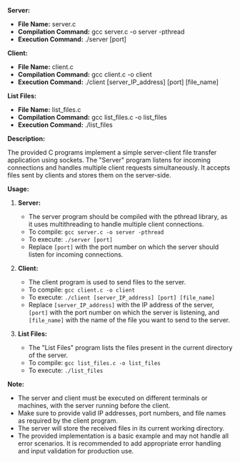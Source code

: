 **Server:**

- **File Name:** server.c
- **Compilation Command:** gcc server.c -o server -pthread
- **Execution Command:** ./server [port]

**Client:**

- **File Name:** client.c
- **Compilation Command:** gcc client.c -o client
- **Execution Command:** ./client [server_IP_address] [port] [file_name]

**List Files:**

- **File Name:** list_files.c
- **Compilation Command:** gcc list_files.c -o list_files
- **Execution Command:** ./list_files

**Description:**

The provided C programs implement a simple server-client file transfer application using sockets. The "Server" program listens for incoming connections and handles multiple client requests simultaneously. It accepts files sent by clients and stores them on the server-side.

**Usage:**

1. **Server:**
   - The server program should be compiled with the pthread library, as it uses multithreading to handle multiple client connections.
   - To compile: `gcc server.c -o server -pthread`
   - To execute: `./server [port]`
   - Replace `[port]` with the port number on which the server should listen for incoming connections.

2. **Client:**
   - The client program is used to send files to the server.
   - To compile: `gcc client.c -o client`
   - To execute: `./client [server_IP_address] [port] [file_name]`
   - Replace `[server_IP_address]` with the IP address of the server, `[port]` with the port number on which the server is listening, and `[file_name]` with the name of the file you want to send to the server.

3. **List Files:**
   - The "List Files" program lists the files present in the current directory of the server.
   - To compile: `gcc list_files.c -o list_files`
   - To execute: `./list_files`

**Note:**

- The server and client must be executed on different terminals or machines, with the server running before the client.
- Make sure to provide valid IP addresses, port numbers, and file names as required by the client program.
- The server will store the received files in its current working directory.
- The provided implementation is a basic example and may not handle all error scenarios. It is recommended to add appropriate error handling and input validation for production use.